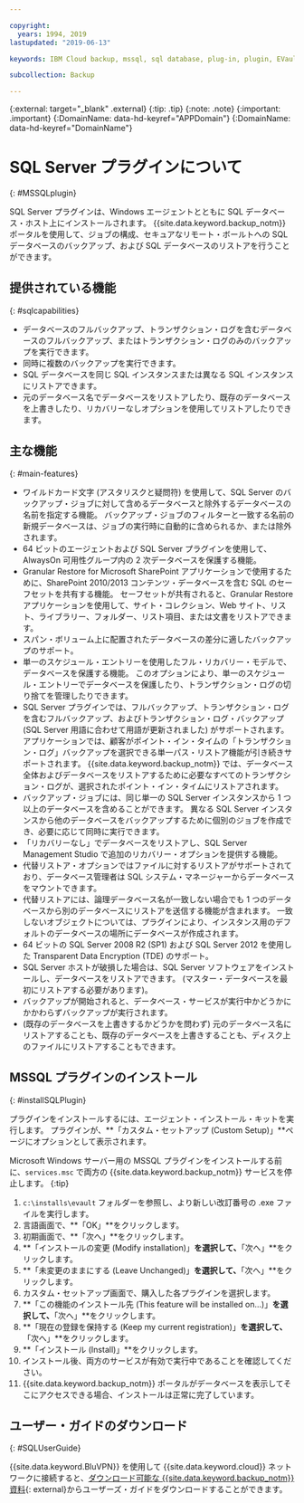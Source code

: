 ```yaml
---

copyright:
  years: 1994, 2019
lastupdated: "2019-06-13"

keywords: IBM Cloud backup, mssql, sql database, plug-in, plugin, EVault, Carbonite, restore SQL

subcollection: Backup

---
```

{:external: target="_blank" .external}
{:tip: .tip}
{:note: .note}
{:important: .important}
{:DomainName: data-hd-keyref="APPDomain"}
{:DomainName: data-hd-keyref="DomainName"}

# SQL Server プラグインについて
{: #MSSQLplugin}

SQL Server プラグインは、Windows エージェントとともに SQL データベース・ホスト上にインストールされます。 {{site.data.keyword.backup_notm}} ポータルを使用して、ジョブの構成、セキュアなリモート・ボールトへの SQL データベースのバックアップ、および SQL データベースのリストアを行うことができます。

## 提供されている機能
{: #sqlcapabilities}

- データベースのフルバックアップ、トランザクション・ログを含むデータベースのフルバックアップ、またはトランザクション・ログのみのバックアップを実行できます。
- 同時に複数のバックアップを実行できます。
- SQL データベースを同じ SQL インスタンスまたは異なる SQL インスタンスにリストアできます。
- 元のデータベース名でデータベースをリストアしたり、既存のデータベースを上書きしたり、リカバリーなしオプションを使用してリストアしたりできます。

## 主な機能
{: #main-features}

- ワイルドカード文字 (アスタリスクと疑問符) を使用して、SQL Server のバックアップ・ジョブに対して含めるデータベースと除外するデータベースの名前を指定する機能。 バックアップ・ジョブのフィルターと一致する名前の新規データベースは、ジョブの実行時に自動的に含められるか、または除外されます。
- 64 ビットのエージェントおよび SQL Server プラグインを使用して、AlwaysOn 可用性グループ内の 2 次データベースを保護する機能。
- Granular Restore for Microsoft SharePoint アプリケーションで使用するために、SharePoint 2010/2013 コンテンツ・データベースを含む SQL のセーフセットを共有する機能。 セーフセットが共有されると、Granular Restore アプリケーションを使用して、サイト・コレクション、Web サイト、リスト、ライブラリー、フォルダー、リスト項目、または文書をリストアできます。
- スパン・ボリューム上に配置されたデータベースの差分に適したバックアップのサポート。
- 単一のスケジュール・エントリーを使用したフル・リカバリー・モデルで、データベースを保護する機能。 このオプションにより、単一のスケジュール・エントリーでデータベースを保護したり、トランザクション・ログの切り捨てを管理したりできます。
- SQL Server プラグインでは、フルバックアップ、トランザクション・ログを含むフルバックアップ、およびトランザクション・ログ・バックアップ (SQL Server 用語に合わせて用語が更新されました) がサポートされます。 アプリケーションでは、顧客がポイント・イン・タイムの「トランザクション・ログ」バックアップを選択できる単一パス・リストア機能が引き続きサポートされます。 {{site.data.keyword.backup_notm}} では、データベース全体およびデータベースをリストアするために必要なすべてのトランザクション・ログが、選択されたポイント・イン・タイムにリストアされます。
- バックアップ・ジョブには、同じ単一の SQL Server インスタンスから 1 つ以上のデータベースを含めることができます。 異なる SQL Server インスタンスから他のデータベースをバックアップするために個別のジョブを作成でき、必要に応じて同時に実行できます。
- 「リカバリーなし」でデータベースをリストアし、SQL Server Management Studio で追加のリカバリー・オプションを提供する機能。
- 代替リストア・オプションではファイルに対するリストアがサポートされており、データベース管理者は SQL システム・マネージャーからデータベースをマウントできます。
- 代替リストアには、論理データベース名が一致しない場合でも 1 つのデータベースから別のデータベースにリストアを送信する機能が含まれます。 一致しないオブジェクトについては、プラグインにより、インスタンス用のデフォルトのデータベースの場所にデータベースが作成されます。
- 64 ビットの SQL Server 2008 R2 (SP1) および SQL Server 2012 を使用した Transparent Data Encryption (TDE) のサポート。
- SQL Server ホストが破損した場合は、SQL Server ソフトウェアをインストールし、データベースをリストアできます。 (マスター・データベースを最初にリストアする必要があります)。
- バックアップが開始されると、データベース・サービスが実行中かどうかにかかわらずバックアップが実行されます。
- (既存のデータベースを上書きするかどうかを問わず) 元のデータベース名にリストアすることも、既存のデータベースを上書きすることも、ディスク上のファイルにリストアすることもできます。

## MSSQL プラグインのインストール
{: #installSQLPlugin}

プラグインをインストールするには、エージェント・インストール・キットを実行します。 プラグインが、**「カスタム・セットアップ (Custom Setup)」**ページにオプションとして表示されます。

Microsoft Windows サーバー用の MSSQL プラグインをインストールする前に、`services.msc` で両方の {{site.data.keyword.backup_notm}} サービスを停止します。
{:tip}

1. `c:\installs\evault` フォルダーを参照し、より新しい改訂番号の .exe ファイルを実行します。
2. 言語画面で、**「OK」**をクリックします。
3. 初期画面で、**「次へ」**をクリックします。
4. **「インストールの変更 (Modify installation)」**を選択して、**「次へ」**をクリックします。
5. **「未変更のままにする (Leave Unchanged)」**を選択して、**「次へ」**をクリックします。
6. カスタム・セットアップ画面で、購入した各プラグインを選択します。
7. **「この機能のインストール先 (This feature will be installed on...)」**を選択して、**「次へ」**をクリックします。
8. **「現在の登録を保持する (Keep my current registration)」**を選択して、**「次へ」**をクリックします。
9. **「インストール (Install)」**をクリックします。
10. インストール後、両方のサービスが有効で実行中であることを確認してください。
11. {{site.data.keyword.backup_notm}} ポータルがデータベースを表示してそこにアクセスできる場合、インストールは正常に完了しています。

## ユーザー・ガイドのダウンロード
{: #SQLUserGuide}

{{site.data.keyword.BluVPN}} を使用して {{site.data.keyword.cloud}} ネットワークに接続すると、[ダウンロード可能な {{site.data.keyword.backup_notm}} 資料](http://downloads.service.softlayer.com/evault/Documentation/){: external}からユーザーズ・ガイドをダウンロードすることができます。
